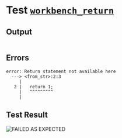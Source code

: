 # Test [`workbench_return`](../doc/tests/statement_usage.md#L494)

## Output

```,plain
```

## Errors

```,plain
error: Return statement not available here
  ---> <from_str>:2:3
     |
   2 |   return 1;
     |   ^^^^^^^^^
     |
```

## Test Result

![FAILED AS EXPECTED](../doc/tests/.test/workbench_return.png)
